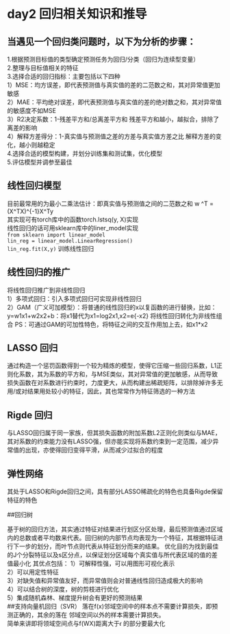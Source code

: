 # day2 回归相关知识和推导
## 当遇见一个回归类问题时，以下为分析的步骤：    
1.根据预测目标值的类型确定预测任务为回归/分类（回归为连续型变量）   
2.整理与目标值相关的特征   
3.选择合适的回归指标：主要包括以下四种    
1）MSE：均方误差，即代表预测值与真实值的差的二范数之和，其对异常值更加敏感    
2）MAE：平均绝对误差，即代表预测值与真实值的差的绝对数之和，其对异常值的敏感度不如MSE    
3）R2决定系数：1-残差平方和/总离差平方和 残差平方和越小，越拟合，排除了离差的影响    
4）解释方差得分：1-真实值与预测值之差的方差与真实值方差之比  解释方差的变化，越小则越稳定     
4.选择合适的模型构建，并划分训练集和测试集，优化模型   
5.评估模型并调参至最佳    
## 线性回归模型
目前最常用的为最小二乘法估计：即真实值与预测值之间的二范数之和
 w ^T = (X^TX)^{-1}X^Ty   
其实现可有torch库中的函数torch.lstsq(y, X)实现   
线性回归的话可用sklearn库中的liner_model实现  
```from sklearn import linear_model```                
```lin_reg = linear_model.LinearRegression()```     
```lin_reg.fit(X,y)``` 训练线性回归

## 线性回归的推广
将线性回归推广到非线性回归  
1）多项式回归：引入多项式回归可实现非线性回归  
2）GAM（广义可加模型）：将普通的线性回归的x以复函数的进行替换，比如：   
y=w1x1+w2x2+b：将x1替代为x1=log2x1,x2=e{-x2}
将线性回归转化为非线性组合
PS：可通过GAM的可加性特色，将特征之间的交互作用加上去，如x1*x2   
## LASSO 回归
通过构造一个惩罚函数得到一个较为精炼的模型，使得它压缩一些回归系数，L1正则化系数，其为系数的平方和，与MSE类似，其对异常值的更加敏感，从而导致损失函数在对系数进行约束时，力度更大，从而构建出稀疏矩阵，以排除掉许多无用/或对结果用处较小的特征，因此，其也常常作为特征筛选的一种方法  
## Rigde 回归
与LASSO回归属于同一家族，但其损失函数的附加系数L2正则化则类似与MAE，其对系数的约束能力没有LASSO强，但亦能实现将系数约束到一定范围，减少异常值的出现，亦使得回归变得平滑，从而减少过拟合的程度
## 弹性网络
其处于LASSO和Rigde回归之间，具有部分LASSO稀疏化的特色也具备Rigde保留特征的特色

##回归树  

基于树的回归方法，其实通过特征对结果进行划区分区处理，最后预测值通过区域内的总数或者平均数来代表。回归树的内部节点均表现为一个特征，其根据特征进行下一步的划分，而叶节点则代表从特征划分而来的结果。
优化目的为找到最佳的J个分裂特征以及s区分点，以保证划分区域每个真实值与所代表区域的值的差值最小化
其优点包括：
1）可解释性强，可以用图形可视化表示  
2）可以用定性特征   
3）对缺失值和异常值友好，而异常值则会对普通线性回归造成极大的影响  
4）可以结合树的深度，树的剪枝进行优化  
5）集成随机森林、梯度提升树会有更好的预测结果  
##支持向量机回归（SVR） 
落在f(x)邻域空间中的样本点不需要计算损失，即预测正确的，其余的落在 邻域空间以外的样本需要计算损失。  
简单来讲即将领域空间点与f(WX)距离大于𝜖 的部分要最大化  




